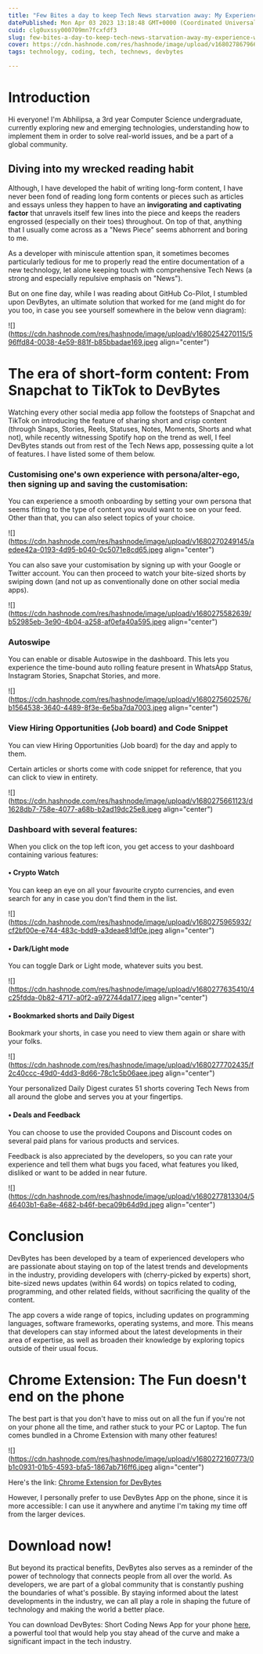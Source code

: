 ```yaml
---
title: "Few Bites a day to keep Tech News starvation away: My Experience with DevBytes"
datePublished: Mon Apr 03 2023 13:18:48 GMT+0000 (Coordinated Universal Time)
cuid: clg0uxssy000709mn7fcxfdf3
slug: few-bites-a-day-to-keep-tech-news-starvation-away-my-experience-with-devbytes
cover: https://cdn.hashnode.com/res/hashnode/image/upload/v1680278679662/9e82a1a1-b366-431d-ac59-a719e64516be.png
tags: technology, coding, tech, technews, devbytes

---
```


# Introduction

Hi everyone! I'm Abhilipsa, a 3rd year Computer Science undergraduate, currently exploring new and emerging technologies, understanding how to implement them in order to solve real-world issues, and be a part of a global community.

## Diving into my wrecked reading habit

Although, I have developed the habit of writing long-form content, I have never been fond of reading long form contents or pieces such as articles and essays unless they happen to have an **invigorating** **and** **captivating** **factor** that unravels itself few lines into the piece and keeps the readers engrossed (especially on their toes) throughout. On top of that, anything that I usually come across as a "News Piece" seems abhorrent and boring to me.

As a developer with miniscule attention span, it sometimes becomes particularly tedious for me to properly read the entire documentation of a new technology, let alone keeping touch with comprehensive Tech News (a strong and especially repulsive emphasis on "News").

But on one fine day, while I was reading about GitHub Co-Pilot, I stumbled upon DevBytes, an ultimate solution that worked for me (and might do for you too, in case you see yourself somewhere in the below venn diagram):

![](https://cdn.hashnode.com/res/hashnode/image/upload/v1680254270115/596ffd84-0038-4e59-881f-b85bbadae169.jpeg align="center")

# The era of short-form content: From Snapchat to TikTok to DevBytes

Watching every other social media app follow the footsteps of Snapchat and TikTok on introducing the feature of sharing short and crisp content (through Snaps, Stories, Reels, Statuses, Notes, Moments, Shorts and what not), while recently witnessing Spotify hop on the trend as well, I feel DevBytes stands out from rest of the Tech News app, possessing quite a lot of features. I have listed some of them below.

### Customising one's own experience with persona/alter-ego, then signing up and saving the customisation:

You can experience a smooth onboarding by setting your own persona that seems fitting to the type of content you would want to see on your feed. Other than that, you can also select topics of your choice.

![](https://cdn.hashnode.com/res/hashnode/image/upload/v1680270249145/aedee42a-0193-4d95-b040-0c5071e8cd65.jpeg align="center")

You can also save your customisation by signing up with your Google or Twitter account. You can then proceed to watch your bite-sized shorts by swiping down (and not up as conventionally done on other social media apps).

![](https://cdn.hashnode.com/res/hashnode/image/upload/v1680275582639/b52985eb-3e90-4b04-a258-af0efa40a595.jpeg align="center")

### Autoswipe

You can enable or disable Autoswipe in the dashboard. This lets you experience the time-bound auto rolling feature present in WhatsApp Status, Instagram Stories, Snapchat Stories, and more.

![](https://cdn.hashnode.com/res/hashnode/image/upload/v1680275602576/b1564538-3640-4489-8f3e-6e5ba7da7003.jpeg align="center")

### View Hiring Opportunities (Job board) and Code Snippet

You can view Hiring Opportunities (Job board) for the day and apply to them.

Certain articles or shorts come with code snippet for reference, that you can click to view in entirety.

![](https://cdn.hashnode.com/res/hashnode/image/upload/v1680275661123/d1628db7-758e-4077-a68b-b2ad19dc25e8.jpeg align="center")

### Dashboard with several features:

When you click on the top left icon, you get access to your dashboard containing various features:

#### • Crypto Watch

You can keep an eye on all your favourite crypto currencies, and even search for any in case you don't find them in the list.

![](https://cdn.hashnode.com/res/hashnode/image/upload/v1680275965932/cf2bf00e-e744-483c-bdd9-a3deae81df0e.jpeg align="center")

#### • Dark/Light mode

You can toggle Dark or Light mode, whatever suits you best.

![](https://cdn.hashnode.com/res/hashnode/image/upload/v1680277635410/4c25fdda-0b82-4717-a0f2-a972744da177.jpeg align="center")

#### • Bookmarked shorts and Daily Digest

Bookmark your shorts, in case you need to view them again or share with your folks.

![](https://cdn.hashnode.com/res/hashnode/image/upload/v1680277702435/f2c40ccc-49d0-4dd3-8d66-78c1c5b06aee.jpeg align="center")

Your personalized Daily Digest curates 51 shorts covering Tech News from all around the globe and serves you at your fingertips.

#### • Deals and Feedback

You can choose to use the provided Coupons and Discount codes on several paid plans for various products and services.

Feedback is also appreciated by the developers, so you can rate your experience and tell them what bugs you faced, what features you liked, disliked or want to be added in near future.

![](https://cdn.hashnode.com/res/hashnode/image/upload/v1680277813304/546403b1-6a8e-4682-b46f-beca09b64d9d.jpeg align="center")

# Conclusion

DevBytes has been developed by a team of experienced developers who are passionate about staying on top of the latest trends and developments in the industry, providing developers with (cherry-picked by experts) short, bite-sized news updates (within 64 words) on topics related to coding, programming, and other related fields, without sacrificing the quality of the content.

The app covers a wide range of topics, including updates on programming languages, software frameworks, operating systems, and more. This means that developers can stay informed about the latest developments in their area of expertise, as well as broaden their knowledge by exploring topics outside of their usual focus.

# Chrome Extension: The Fun doesn't end on the phone

The best part is that you don't have to miss out on all the fun if you're not on your phone all the time, and rather stuck to your PC or Laptop. The fun comes bundled in a Chrome Extension with many other features!

![](https://cdn.hashnode.com/res/hashnode/image/upload/v1680272160773/0b1c0931-01b5-4593-bfa5-1867ab716ff6.jpeg align="center")

Here's the link: [Chrome Extension for DevBytes](https://chrome.google.com/webstore/detail/devbytes/hplbpdkajdhlggncdpdmnkjldopmoomg)

However, I personally prefer to use DevBytes App on the phone, since it is more accessible: I can use it anywhere and anytime I'm taking my time off from the larger devices.

# Download now!

But beyond its practical benefits, DevBytes also serves as a reminder of the power of technology that connects people from all over the world. As developers, we are part of a global community that is constantly pushing the boundaries of what's possible. By staying informed about the latest developments in the industry, we can all play a role in shaping the future of technology and making the world a better place.

You can download DevBytes: Short Coding News App for your phone [here](https://play.google.com/store/apps/details?id=com.candelalabs.devbytes), a powerful tool that would help you stay ahead of the curve and make a significant impact in the tech industry.